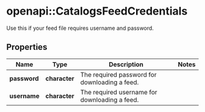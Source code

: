 # openapi::CatalogsFeedCredentials

Use this if your feed file requires username and password.

## Properties
Name | Type | Description | Notes
------------ | ------------- | ------------- | -------------
**password** | **character** | The required password for downloading a feed. | 
**username** | **character** | The required username for downloading a feed. | 


